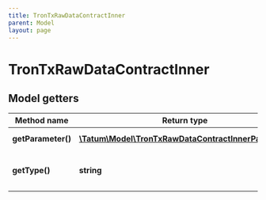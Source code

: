 ```yaml
---
title: TronTxRawDataContractInner
parent: Model
layout: page
---
```


# TronTxRawDataContractInner

## Model getters

Method name | Return type | Description | Notes
------------ | ------------- | ------------- | -------------
**getParameter()** | [**\Tatum\Model\TronTxRawDataContractInnerParameter**](../TronTxRawDataContractInnerParameter) |  <br>Example: `null` | [optional]
**getType()** | **string** | Type of the Smart contract. <br>Example: `TriggerSmartContract` | [optional]


